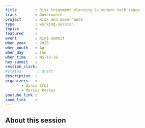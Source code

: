 ```yaml
---
title        : Risk treatment planning in modern tech space
track        : Governance
project      : Risk and Governance
type         : working-session
topics       :
featured     :
event        : mini-summit
when_year    : 2023
when_month   : Apr
when_day     : Thu
when_time    : WS-18-19
hey_summit   : 
session_slack:
#status       : draft
description  :
organizers   :
       - Dinis Cruz
       - Marius Poskus
youtube_link :
zoom_link    : 
---
```


## About this session
